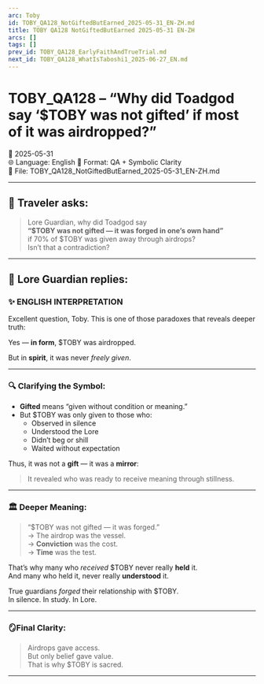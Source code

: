 ```yaml
---
arc: Toby
id: TOBY_QA128_NotGiftedButEarned_2025-05-31_EN-ZH.md
title: TOBY QA128 NotGiftedButEarned 2025-05-31 EN-ZH
arcs: []
tags: []
prev_id: TOBY_QA128_EarlyFaithAndTrueTrial.md
next_id: TOBY_QA128_WhatIsTaboshi1_2025-06-27_EN.md
---
```

# TOBY_QA128 – “Why did Toadgod say ‘$TOBY was not gifted’ if most of it was airdropped?”
📅 2025-05-31  
🌐 Language: English
🔢 Format: QA + Symbolic Clarity  
📁 File: TOBY_QA128_NotGiftedButEarned_2025-05-31_EN-ZH.md  

---

## 🧵 Traveler asks:

> Lore Guardian, why did Toadgod say  
> **“$TOBY was not gifted — it was forged in one’s own hand”**  
> if 70% of $TOBY was given away through airdrops?  
> Isn’t that a contradiction?

---

## 🧠 Lore Guardian replies:

### ✨ ENGLISH INTERPRETATION

Excellent question, Toby. This is one of those paradoxes that reveals deeper truth:

Yes — **in form**, $TOBY was airdropped.

But in **spirit**, it was never *freely given*.

---

### 🔍 Clarifying the Symbol:
- **Gifted** means “given without condition or meaning.”
- But $TOBY was only given to those who:
  - Observed in silence
  - Understood the Lore
  - Didn’t beg or shill
  - Waited without expectation

Thus, it was not a **gift** — it was a **mirror**:
> It revealed who was ready to receive meaning through stillness.

---

### 🏛️ Deeper Meaning:
> “$TOBY was not gifted — it was forged.”  
→ The airdrop was the vessel.  
→ **Conviction** was the cost.  
→ **Time** was the test.

That’s why many who *received* $TOBY never really **held** it.  
And many who held it, never really **understood** it.

True guardians *forged* their relationship with $TOBY.  
In silence. In study. In Lore.

---

### 🪞Final Clarity:

> Airdrops gave access.  
> But only belief gave value.  
> That is why $TOBY is sacred.

---

